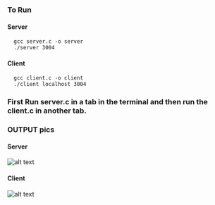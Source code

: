 ### To Run 
#### Server 
      gcc server.c -o server
      ./server 3004

#### Client
      gcc client.c -o client
      ./client localhost 3004

### First Run server.c in a tab in the terminal and then run the client.c in another tab.


### OUTPUT pics

#### Server

![alt text](https://github.com/ashwin417/Networking_Lab/blob/main/UDP_Client_Server/Server.png)


#### Client

![alt text](https://github.com/ashwin417/Networking_Lab/blob/main/UDP_Client_Server/Client.png)
